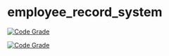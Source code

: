 # employee_record_system


[![Code Grade](https://www.code-inspector.com/project/25025/score/svg)](https://frontend.code-inspector.com/project/25025/dashboard)

[![Code Grade](https://www.code-inspector.com/project/25025/status/svg)](https://frontend.code-inspector.com/project/25025/dashboard)
